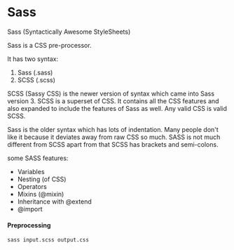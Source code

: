 # Sass

Sass (Syntactically Awesome StyleSheets)

Sass is a CSS pre-processor.

It has two syntax:

1. Sass (.sass)
2. SCSS (.scss)

SCSS (Sassy CSS) is the newer version of syntax which came into Sass version 3.
SCSS is a superset of CSS. It contains all the CSS features and also expanded to include the features of Sass as well.
Any valid CSS is valid SCSS.

Sass is the older syntax which has lots of indentation. Many people don't like it because it deviates away from raw CSS so much.
SASS is not much different from SCSS apart from that SCSS has brackets and semi-colons.

some SASS features:

- Variables
- Nesting (of CSS)
- Operators
- Mixins (@mixin)
- Inheritance with @extend
- @import


#### Preprocessing

```
sass input.scss output.css
```
